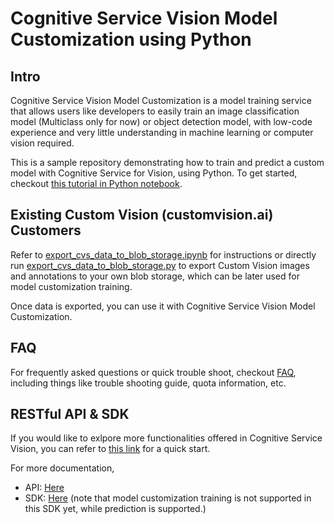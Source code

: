 # Cognitive Service Vision Model Customization using Python

## Intro

Cognitive Service Vision Model Customization is a model training service that allows users like developers to easily train an image classification model (Multiclass only for now) or object detection model, with low-code experience and very little understanding in machine learning or computer vision required.

This is a sample repository demonstrating how to train and predict a custom model with Cognitive Service for Vision, using Python. To get started, checkout [this tutorial in Python notebook](./docs/cognitive_service_vision_model_customization.ipynb).

## Existing Custom Vision (customvision.ai) Customers

Refer to [export_cvs_data_to_blob_storage.ipynb](./docs/export_cvs_data_to_blob_storage.ipynb) for instructions or directly run [export_cvs_data_to_blob_storage.py](cognitive_service_vision_model_customization_python_samples/data/export_cvs_data_to_blob_storage.py) to export Custom Vision images and annotations to your own blob storage, which can be later used for model customization training.

Once data is exported, you can use it with Cognitive Service Vision Model Customization.

## FAQ

For frequently asked questions or quick trouble shoot, checkout [FAQ](./docs/faq.md), including things like trouble shooting guide, quota information, etc.

## RESTful API & SDK

If you would like to exlpore more functionalities offered in Cognitive Service Vision, you can refer to [this link](https://learn.microsoft.com/en-us/azure/cognitive-services/computer-vision/quickstarts-sdk/image-analysis-client-library-40?pivots=programming-language-python&tabs=visual-studio%2Cwindows) for a quick start.

For more documentation,

- API: [Here](https://learn.microsoft.com/en-us/rest/api/computervision/2023-02-01-preview/models)
- SDK: [Here](https://github.com/Azure-Samples/azure-ai-vision-sdk/tree/main/samples/python/image-analysis) (note that model customization training is not supported in this SDK yet, while prediction is supported.)
